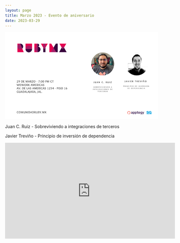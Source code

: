```yaml
---
layout: page
title: Marzo 2023 - Evento de aniversario
date: 2023-03-29
---
```


![](/images/eventos/marzo_2023/tercer_anuncio.png)

Juan C. Ruiz - Sobreviviendo a integraciones de terceros

Javier Treviño - Principio de inversión de dependencia

<iframe width="560" height="315" src="https://www.youtube.com/embed/A1mnSgeE4DU" title="YouTube video player" frameborder="0" allow="accelerometer; autoplay; clipboard-write; encrypted-media; gyroscope; picture-in-picture; web-share" allowfullscreen></iframe>


